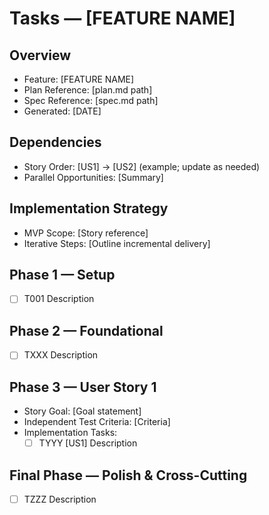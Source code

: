 # Tasks — [FEATURE NAME]

## Overview
- Feature: [FEATURE NAME]
- Plan Reference: [plan.md path]
- Spec Reference: [spec.md path]
- Generated: [DATE]

## Dependencies
- Story Order: [US1] → [US2] (example; update as needed)
- Parallel Opportunities: [Summary]

## Implementation Strategy
- MVP Scope: [Story reference]
- Iterative Steps: [Outline incremental delivery]

## Phase 1 — Setup
- [ ] T001 Description

## Phase 2 — Foundational
- [ ] TXXX Description

## Phase 3 — User Story 1
- Story Goal: [Goal statement]
- Independent Test Criteria: [Criteria]
- Implementation Tasks:
  - [ ] TYYY [US1] Description

## Final Phase — Polish & Cross-Cutting
- [ ] TZZZ Description
